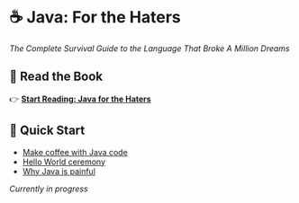 # ☕ Java: For the Haters
*The Complete Survival Guide to the Language That Broke A Million Dreams*

## 📖 Read the Book
👉 **[Start Reading: Java for the Haters](java-for-haters.md)**

## 🚀 Quick Start
- [Make coffee with Java code](java-for-haters.md#-before-we-begin-making-java-with-java)
- [Hello World ceremony](java-for-haters.md#chapter-3-the-ceremony-of-hello-world)
- [Why Java is painful](java-for-haters.md#what-makes-java-special-and-by-special-we-mean-painful)

*Currently in progress*
